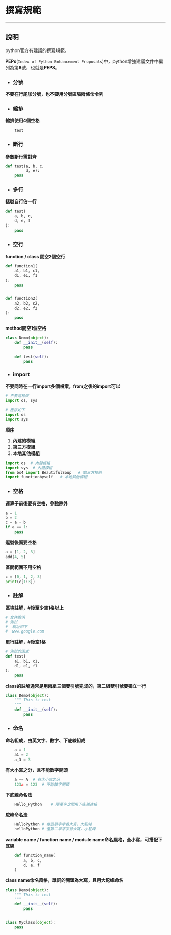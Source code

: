 # 撰寫規範
---

## 說明


python官方有建議的撰寫規範。

**PEPs**(`Index of Python Enhancement Proposals`)中，python增強建議文件中編列為第**8**號，也就是**PEP8**。

+ ### 分號
**不要在行尾加分號，也不要用分號區隔兩條命令列**

+ ### 縮排
**縮排使用4個空格**
```python
    test
```

+ ### 斷行
**參數斷行需對齊**
```python
def test(a, b, c, 
         d, e):
    pass
```

+ ### 多行
**括號自行佔一行**
```python
def test(
    a, b, c,
    d, e, f
):
    pass
```

+ ### 空行
**function / class 間空2個空行**
```python
def function1(
    a1, b1, c1, 
    d1, e1, f1
):
    pass


def function2(
    a2, b2, c2, 
    d2, e2, f2
):
    pass
```
**method間空1個空格**
```python
class Demo(object):
    def __init__(self):
        pass
    
    def test(self):
        pass

```
+ ### import
**不要同時在一行import多個檔案，from之後的import可以**
```python
# 不要這樣做
import os, sys

# 應該如下
import os
import sys
```
**順序**
1. **內建的模組**
1. **第三方模組**
1. **本地其他模組**
```python
import os  # 內鍵模組
import sys  # 內鍵模組
from bs4 import BeautifulSoup   # 第三方模組
import functionbyself   # 本地其他模組

```

+ ### 空格
**運算子前後要有空格，參數除外**
```python
a = 1
b = 2
c = a + b
if a == 1:
    pass
```
**逗號後面要空格**
```python
a = [1, 2, 3]
add(4, 5)
```
**區間範圍不用空格**
```python
c = [0, 1, 2, 3]
print(c[1:3])
```

+ ### 註解
**區塊註解，#後至少空1格以上**
```python
# 文件說明
# 測試
#  網址如下
#  www.google.com
```
**單行註解，#後空1格**
```python
# 測試的函式
def test(
    a1, b1, c1,
    d1, e1, f1
):
    pass
```
**class的註解通常是用兩組三個雙引號完成的，第二組雙引號要獨立一行**
```python
class Demo(object):
    """ This is test
    """
    def __init__(self):
        pass
```

+ ### 命名
**命名組成，由英文字、數字、下底線組成**
```python
    a = 1
    a1 = 2
    a_3 = 3
```

**有大小寫之分，且不能數字開頭**
```python
    a ~= A  # 有大小寫之分
    123a = 123  # 不能數字開頭
```
**下底線命名法**
```python
    Hello_Python    # 兩單字之間用下底線連接
```

**駝峰命名法**
```python
    HelloPython # 每個單字字首大寫，大駝峰
    helloPython # 僅第二單字字首大寫，小駝峰
```

**variable name / function name / module name命名風格，全小寫，可搭配下底線**
```python
    def function_name(
        a, b, c,
        d, e, f
    )
```

**class name命名風格，單詞的開頭為大寫，且用大駝峰命名**
```python
class Demo(object):
    """ This is test
    """
    def __init__(self):
        pass


class MyClass(object):
    pass
```